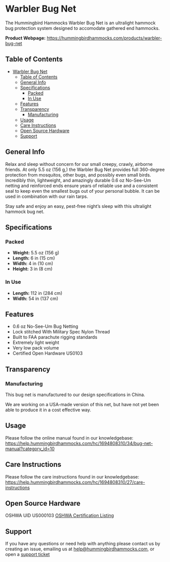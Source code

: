 # Warbler Bug Net
The Hummingbird Hammocks Warbler Bug Net is an ultralight hammock bug protection system designed to accomodate gathered end hammocks.

**Product Webpage:**
https://hummingbirdhammocks.com/products/warbler-bug-net

## Table of Contents
- [Warbler Bug Net](#warbler-bug-net)
  - [Table of Contents](#table-of-contents)
  - [General Info](#general-info)
  - [Specifications](#specifications)
    - [Packed](#packed)
    - [In Use](#in-use)
  - [Features](#features)
  - [Transparency](#transparency)
    - [Manufacturing](#manufacturing)
  - [Usage](#usage)
  - [Care Instructions](#care-instructions)
  - [Open Source Hardware](#open-source-hardware)
  - [Support](#support)

## General Info
Relax and sleep without concern for our small creepy, crawly, airborne friends. At only 5.5 oz (156 g,) the Warbler Bug Net provides full 360-degree protection from mosquitos, other bugs, and possibly even small birds. Incredibly thin, lightweight, and amazingly durable 0.6 oz No-See-Um netting and reinforced ends ensure years of reliable use and a consistent seal to keep even the smallest bugs out of your personal bubble. It can be used in combination with our rain tarps.

Stay safe and enjoy an easy, pest-free night’s sleep with this ultralight hammock bug net.

## Specifications
### Packed
- **Weight:** 5.5 oz (156 g)
- **Length:** 6 in (15 cm)
- **Width:** 4 in (10 cm)
- **Height:** 3 in (8 cm)

### In Use
- **Length:** 112 in (284 cm)
- **Width:** 54 in (137 cm)

## Features
- 0.6 oz No-See-Um Bug Netting
- Lock stitched With Military Spec Nylon Thread
- Built to FAA parachute rigging standards
- Extremely light weight
- Very low pack volume
- Certified Open Hardware US0103

## Transparency

### Manufacturing
This bug net is manufactured to our design specifications in China.

We are working on a USA-made version of this net, but have not yet been able to produce it in a cost effective way.

## Usage
Please follow the online manual found in our knowledgebase:
https://help.hummingbirdhammocks.com/hc/1694808310/34/bug-net-manual?category_id=10

## Care Instructions
Please follow the care instructions found in our knowledgebase:
https://help.hummingbirdhammocks.com/hc/1694808310/27/care-instructions

## Open Source Hardware
OSHWA UID US000103
[OSHWA Certification Listing](https://certification.oshwa.org/us000103.html)

## Support
If you have any questions or need help with anything please contact us by creating an issue, emailing us at [help@hummingbirdhammocks.com](mailto:help@hummingbirdhammocks.com), or open a [support ticket](https://help.hummingbirdhammocks.com/help/1694808310)